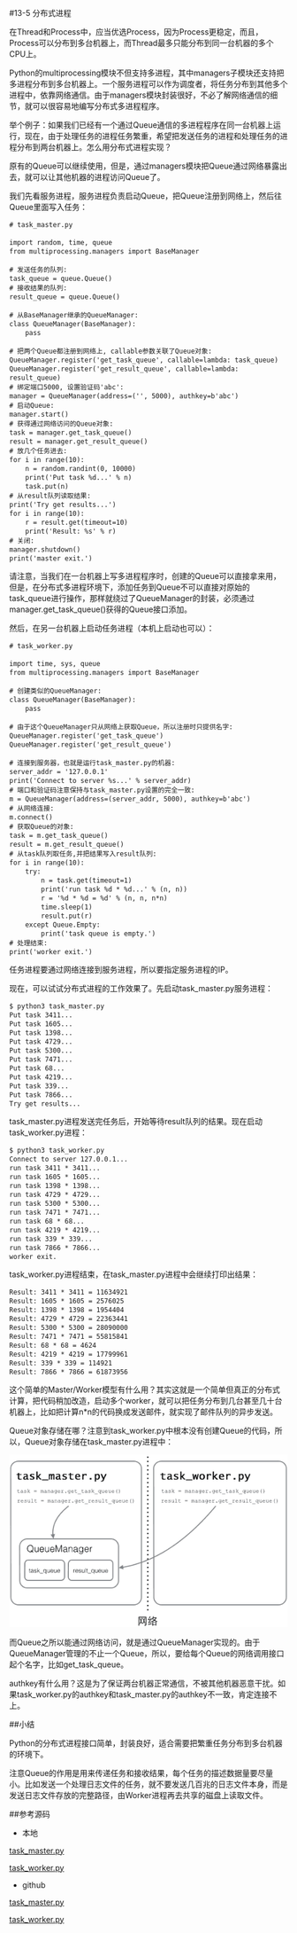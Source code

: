 #13-5 分布式进程


在Thread和Process中，应当优选Process，因为Process更稳定，而且，Process可以分布到多台机器上，而Thread最多只能分布到同一台机器的多个CPU上。

Python的multiprocessing模块不但支持多进程，其中managers子模块还支持把多进程分布到多台机器上。一个服务进程可以作为调度者，将任务分布到其他多个进程中，依靠网络通信。由于managers模块封装很好，不必了解网络通信的细节，就可以很容易地编写分布式多进程程序。

举个例子：如果我们已经有一个通过Queue通信的多进程程序在同一台机器上运行，现在，由于处理任务的进程任务繁重，希望把发送任务的进程和处理任务的进程分布到两台机器上。怎么用分布式进程实现？

原有的Queue可以继续使用，但是，通过managers模块把Queue通过网络暴露出去，就可以让其他机器的进程访问Queue了。

我们先看服务进程，服务进程负责启动Queue，把Queue注册到网络上，然后往Queue里面写入任务：

	# task_master.py
	
	import random, time, queue
	from multiprocessing.managers import BaseManager
	
	# 发送任务的队列:
	task_queue = queue.Queue()
	# 接收结果的队列:
	result_queue = queue.Queue()
	
	# 从BaseManager继承的QueueManager:
	class QueueManager(BaseManager):
	    pass
	
	# 把两个Queue都注册到网络上, callable参数关联了Queue对象:
	QueueManager.register('get_task_queue', callable=lambda: task_queue)
	QueueManager.register('get_result_queue', callable=lambda: result_queue)
	# 绑定端口5000, 设置验证码'abc':
	manager = QueueManager(address=('', 5000), authkey=b'abc')
	# 启动Queue:
	manager.start()
	# 获得通过网络访问的Queue对象:
	task = manager.get_task_queue()
	result = manager.get_result_queue()
	# 放几个任务进去:
	for i in range(10):
	    n = random.randint(0, 10000)
	    print('Put task %d...' % n)
	    task.put(n)
	# 从result队列读取结果:
	print('Try get results...')
	for i in range(10):
	    r = result.get(timeout=10)
	    print('Result: %s' % r)
	# 关闭:
	manager.shutdown()
	print('master exit.')
请注意，当我们在一台机器上写多进程程序时，创建的Queue可以直接拿来用，但是，在分布式多进程环境下，添加任务到Queue不可以直接对原始的task_queue进行操作，那样就绕过了QueueManager的封装，必须通过manager.get_task_queue()获得的Queue接口添加。

然后，在另一台机器上启动任务进程（本机上启动也可以）：

	# task_worker.py
	
	import time, sys, queue
	from multiprocessing.managers import BaseManager
	
	# 创建类似的QueueManager:
	class QueueManager(BaseManager):
	    pass
	
	# 由于这个QueueManager只从网络上获取Queue，所以注册时只提供名字:
	QueueManager.register('get_task_queue')
	QueueManager.register('get_result_queue')
	
	# 连接到服务器，也就是运行task_master.py的机器:
	server_addr = '127.0.0.1'
	print('Connect to server %s...' % server_addr)
	# 端口和验证码注意保持与task_master.py设置的完全一致:
	m = QueueManager(address=(server_addr, 5000), authkey=b'abc')
	# 从网络连接:
	m.connect()
	# 获取Queue的对象:
	task = m.get_task_queue()
	result = m.get_result_queue()
	# 从task队列取任务,并把结果写入result队列:
	for i in range(10):
	    try:
	        n = task.get(timeout=1)
	        print('run task %d * %d...' % (n, n))
	        r = '%d * %d = %d' % (n, n, n*n)
	        time.sleep(1)
	        result.put(r)
	    except Queue.Empty:
	        print('task queue is empty.')
	# 处理结束:
	print('worker exit.')
任务进程要通过网络连接到服务进程，所以要指定服务进程的IP。

现在，可以试试分布式进程的工作效果了。先启动task_master.py服务进程：

	$ python3 task_master.py 
	Put task 3411...
	Put task 1605...
	Put task 1398...
	Put task 4729...
	Put task 5300...
	Put task 7471...
	Put task 68...
	Put task 4219...
	Put task 339...
	Put task 7866...
	Try get results...
task_master.py进程发送完任务后，开始等待result队列的结果。现在启动task_worker.py进程：

	$ python3 task_worker.py
	Connect to server 127.0.0.1...
	run task 3411 * 3411...
	run task 1605 * 1605...
	run task 1398 * 1398...
	run task 4729 * 4729...
	run task 5300 * 5300...
	run task 7471 * 7471...
	run task 68 * 68...
	run task 4219 * 4219...
	run task 339 * 339...
	run task 7866 * 7866...
	worker exit.
task_worker.py进程结束，在task_master.py进程中会继续打印出结果：

	Result: 3411 * 3411 = 11634921
	Result: 1605 * 1605 = 2576025
	Result: 1398 * 1398 = 1954404
	Result: 4729 * 4729 = 22363441
	Result: 5300 * 5300 = 28090000
	Result: 7471 * 7471 = 55815841
	Result: 68 * 68 = 4624
	Result: 4219 * 4219 = 17799961
	Result: 339 * 339 = 114921
	Result: 7866 * 7866 = 61873956
这个简单的Master/Worker模型有什么用？其实这就是一个简单但真正的分布式计算，把代码稍加改造，启动多个worker，就可以把任务分布到几台甚至几十台机器上，比如把计算n*n的代码换成发送邮件，就实现了邮件队列的异步发送。

Queue对象存储在哪？注意到task_worker.py中根本没有创建Queue的代码，所以，Queue对象存储在task_master.py进程中：

![task_master_worker](../image/chapter13/13-5-1.jpg)

而Queue之所以能通过网络访问，就是通过QueueManager实现的。由于QueueManager管理的不止一个Queue，所以，要给每个Queue的网络调用接口起个名字，比如get_task_queue。

authkey有什么用？这是为了保证两台机器正常通信，不被其他机器恶意干扰。如果task_worker.py的authkey和task_master.py的authkey不一致，肯定连接不上。

##小结

Python的分布式进程接口简单，封装良好，适合需要把繁重任务分布到多台机器的环境下。

注意Queue的作用是用来传递任务和接收结果，每个任务的描述数据量要尽量小。比如发送一个处理日志文件的任务，就不要发送几百兆的日志文件本身，而是发送日志文件存放的完整路径，由Worker进程再去共享的磁盘上读取文件。

##参考源码

- 本地

[task_master.py](../code/chapter13/13-5-task_master.py)

[task_worker.py](../code/chapter13/13-5-task_worker.py)

- github

[task_master.py](https://github.com/michaelliao/learn-python3/blob/master/samples/multitask/task_master.py)

[task_worker.py](https://github.com/michaelliao/learn-python3/blob/master/samples/multitask/task_worker.py)